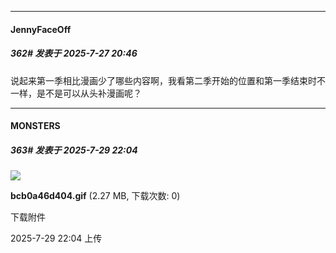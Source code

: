 ﻿
*****

####  JennyFaceOff  
##### 362#       发表于 2025-7-27 20:46

说起来第一季相比漫画少了哪些内容啊，我看第二季开始的位置和第一季结束时不一样，是不是可以从头补漫画呢？


*****

####  MONSTERS  
##### 363#       发表于 2025-7-29 22:04

<img src="https://img.stage1st.com/forum/202507/29/220430rmadd2zbardtr06r.gif" referrerpolicy="no-referrer">

<strong>bcb0a46d404.gif</strong> (2.27 MB, 下载次数: 0)

下载附件

2025-7-29 22:04 上传

